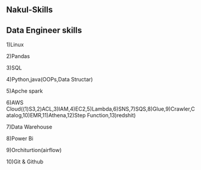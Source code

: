## Nakul-Skills
Data Engineer skills
--------------------
1)Linux

2)Pandas

3)SQL

4)Python,java(OOPs,Data Structar)

5)Apche spark

6)AWS Cloud((1)S3,2)ACL,3)IAM,4)EC2,5)Lambda,6)SNS,7)SQS,8)Glue,9)Crawler,Catalog,10)EMR,11)Athena,12)Step Function,13)redshit)

7)Data Warehouse

8)Power Bi

9)Orchiturtion(airflow)

10)Git & Github 

